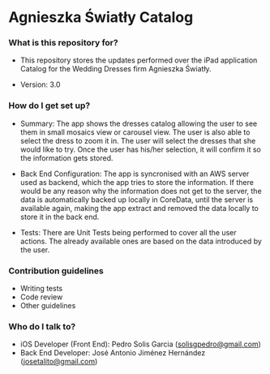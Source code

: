 # Agnieszka Światły Catalog #

### What is this repository for? ###

* This repository stores the updates performed over the iPad application Catalog for the Wedding Dresses firm Agnieszka Światły.

* Version: 3.0

### How do I get set up? ###

* Summary: The app shows the dresses catalog allowing the user to see them in small mosaics view or carousel view. The user is
also able to select the dress to zoom it in. The user will select the dresses that she would like to try. Once the user has 
his/her selection, it will confirm it so the information gets stored.

* Back End Configuration: The app is syncronised with an AWS server used as backend, which the app tries to store the information. If there would be any reason why the information does not get to the server, the data is automatically backed up locally in CoreData, until the server is available again, making the app extract and removed the data locally to store it in the back end.

* Tests: There are Unit Tests being performed to cover all the user actions. The already available ones are based on the data introduced by the user.

### Contribution guidelines ###

* Writing tests
* Code review
* Other guidelines

### Who do I talk to? ###

* iOS Developer (Front End): Pedro Solis Garcia (solisgpedro@gmail.com)
* Back End Developer: José Antonio Jiménez Hernández (josetalito@gmail.com)
